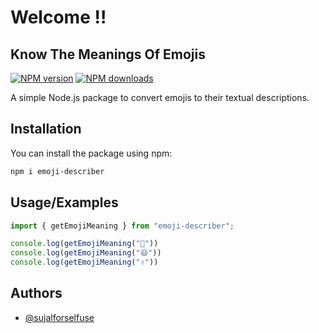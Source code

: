 # Welcome !!
## Know The Meanings Of Emojis

[![NPM version](https://img.shields.io/npm/v/emoji-description-converter.svg?style=flat)](https://www.npmjs.com/package/emoji-describer)
[![NPM downloads](https://img.shields.io/npm/dm/emoji-description-converter.svg?style=flat)](https://www.npmjs.com/package/emoji-description-converter)

A simple Node.js package to convert emojis to their textual descriptions.

## Installation

You can install the package using npm:

```bash
npm i emoji-describer
``` 


## Usage/Examples

```javascript
import { getEmojiMeaning } from "emoji-describer";

console.log(getEmojiMeaning("💎"))
console.log(getEmojiMeaning("😆"))
console.log(getEmojiMeaning("✌️"))
```


## Authors

- [@sujalforselfuse](https://www.github.com/sujalforselfuse)


